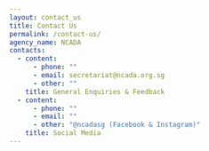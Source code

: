 ```yaml
---
layout: contact_us
title: Contact Us
permalink: /contact-us/
agency_name: NCADA
contacts:
  - content:
      - phone: ""
      - email: secretariat@ncada.org.sg
      - other: ""
    title: General Enquiries & Feedback
  - content:
      - phone: ""
      - email: ""
      - other: "@ncadasg (Facebook & Instagram)"
    title: Social Media
---
```


